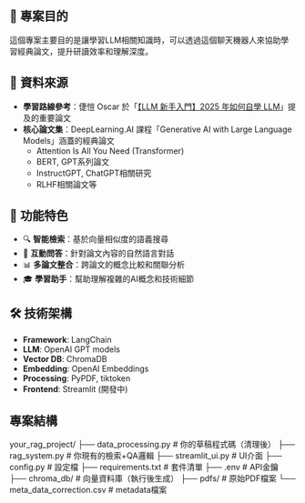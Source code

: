 ## 🎯 專案目的
這個專案主要目的是讓學習LLM相關知識時，可以透過這個聊天機器人來協助學習經典論文，提升研讀效率和理解深度。

## 📖 資料來源
- **學習路線參考**：倢愷 Oscar 於「[【LLM 新手入門】2025 年如何自學 LLM](https://medium.com/@axk51013/llm-%E6%96%B0%E6%89%8B%E5%85%A5%E9%96%80-2025-%E5%B9%B4%E5%A6%82%E4%BD%95%E8%87%AA%E5%AD%B8-llm-a0de380d78eb)」提及的重要論文
- **核心論文集**：DeepLearning.AI 課程「Generative AI with Large Language Models」涵蓋的經典論文
  - Attention Is All You Need (Transformer)
  - BERT, GPT系列論文
  - InstructGPT, ChatGPT相關研究
  - RLHF相關論文等

## 🚀 功能特色
- 🔍 **智能檢索**：基於向量相似度的語義搜尋
- 💬 **互動問答**：針對論文內容的自然語言對話
- 📊 **多論文整合**：跨論文的概念比較和關聯分析
- 🎓 **學習助手**：幫助理解複雜的AI概念和技術細節

## 🛠️ 技術架構
- **Framework**: LangChain
- **LLM**: OpenAI GPT models  
- **Vector DB**: ChromaDB
- **Embedding**: OpenAI Embeddings
- **Processing**: PyPDF, tiktoken
- **Frontend**: Streamlit (開發中)


## 專案結構
your_rag_project/
├── data_processing.py          # 你的草稿程式碼（清理後）
├── rag_system.py              # 你現有的檢索+QA邏輯
├── streamlit_ui.py            # UI介面
├── config.py                  # 設定檔
├── requirements.txt           # 套件清單
├── .env                       # API金鑰
├── chroma_db/                 # 向量資料庫（執行後生成）
├── pdfs/                      # 原始PDF檔案
└── meta_data_correction.csv   # metadata檔案
